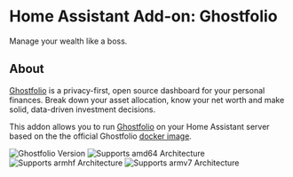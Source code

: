 # Home Assistant Add-on: Ghostfolio

Manage your wealth like a boss.

## About

[Ghostfolio][] is a privacy-first, open source dashboard for your personal finances. Break down your asset allocation, know your net worth and make solid, data-driven investment decisions.

This addon allows you to run [Ghostfolio][] on your Home Assistant server based on the the official Ghostfolio [docker image][].

![Ghostfolio Version](https://img.shields.io/badge/dynamic/json?label=Ghostfolio%20Version&url=https%3A%2F%2Fraw.githubusercontent.com%2Flildude%2Fha-addons%2Fmain%2Fghostfolio%2Fbuild.json&query=%24.args.ghostfolio_version)
![Supports amd64 Architecture][amd64-shield]
![Supports armhf Architecture][armhf-shield]
![Supports armv7 Architecture][armv7-shield]

[Ghostfolio]: https://ghostfol.io
[docker image]: https://hub.docker.com/r/ghostfolio/ghostfolio
[amd64-shield]: https://img.shields.io/badge/amd64-yes-green.svg
[armhf-shield]: https://img.shields.io/badge/armhf-yes-green.svg
[armv7-shield]: https://img.shields.io/badge/armv7-yes-green.svg

